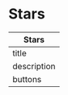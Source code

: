 # Stars

| Stars |
|-------|
| title | Welcome to the Universe |
| description | Explore the infinite possibilities that await you in this cosmic journey |
| buttons | [Get Started](#) [Learn More](#) | 